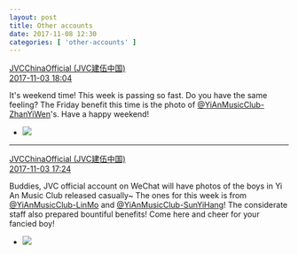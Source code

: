 ```yaml
---
layout: post
title: Other accounts
date: 2017-11-08 12:30
categories: [ 'other-accounts' ]
---
```


<div class="weibo-post-name">
  <a href="http://weibo.com/everio">JVCChinaOfficial (JVC建伍中国)</a>
</div>
<div class="weibo-info">
  <a href="https://weibo.com/2539816551/FtoBxjgBM">2017-11-03 18:04</a>
</div>

It's weekend time! This week is passing so fast. Do you have the same feeling? The Friday benefit this time is the photo of [@YiAnMusicClub-ZhanYiWen](http://weibo.com/u/6108090526)'s. Have a happy weekend!

<!-- more -->

<ul class="weibo-pic-list-1">
  <li class="weibo-pic">
    <a href="https://wx2.sinaimg.cn/mw690/97628667gy1fl51zp2enoj20ku0v9gn8.jpg"><img src="//wx2.sinaimg.cn/thumb150/97628667gy1fl51zp2enoj20ku0v9gn8.jpg" /></a>
  </li>
</ul>

---

<div class="weibo-post-name">
  <a href="http://weibo.com/everio">JVCChinaOfficial (JVC建伍中国)</a>
</div>
<div class="weibo-info">
  <a href="https://weibo.com/2539816551/Ftolc1S4D">2017-11-03 17:24</a>
</div>

Buddies, JVC official account on WeChat will have photos of the boys in Yi An Music Club released casually~ The ones for this week is from [@YiAnMusicClub-LinMo](http://weibo.com/u/6108312042) and [@YiAnMusicClub-SunYiHang](http://weibo.com/u/6108316220)! The considerate staff also prepared bountiful benefits! Come here and cheer for your fancied boy!

<ul class="weibo-pic-list-1">
  <li class="weibo-pic">
    <a href="https://wx3.sinaimg.cn/mw690/97628667gy1fl4tzqhyetj20rs0kutj3.jpg"><img src="//wx3.sinaimg.cn/thumb150/97628667gy1fl4tzqhyetj20rs0kutj3.jpg" /></a>
  </li>
</ul>
